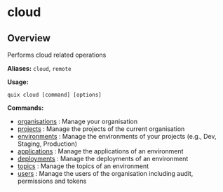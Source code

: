 # cloud

## Overview

Performs cloud related operations

**Aliases:** `cloud`, `remote`

**Usage:**

```
quix cloud [command] [options]
```

**Commands:**

- [organisations](organisations/index.md) : Manage your organisation
- [projects](projects/index.md) : Manage the projects of the current organisation
- [environments](environments/index.md) : Manage the environments of your projects (e.g., Dev, Staging, Production)
- [applications](applications/index.md) : Manage the applications of an environment
- [deployments](deployments/index.md) : Manage the deployments of an environment
- [topics](topics/index.md) : Manage the topics of an environment
- [users](users/index.md) : Manage the users of the organisation including audit, permissions and tokens

